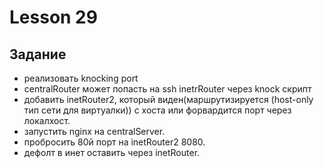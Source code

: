 # Lesson 29

## Задание

- реализовать knocking port
- centralRouter может попасть на ssh inetrRouter через knock скрипт
- добавить inetRouter2, который виден(маршрутизируется (host-only тип сети для виртуалки)) с хоста или форвардится порт через локалхост.
- запустить nginx на centralServer.
- пробросить 80й порт на inetRouter2 8080.
- дефолт в инет оставить через inetRouter.
